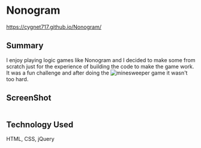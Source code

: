# Nonogram

https://cygnet717.github.io/Nonogram/

## Summary

I enjoy playing logic games like Nonogram and I decided to make some from scratch just for the experience of building the code to make the game work. It was a fun challenge and after doing the ![minesweeper game](https://github.com/Cygnet717/Minesweeper) it wasn't too hard.
 
## ScreenShot

![]()

## Technology Used

HTML, CSS, jQuery
